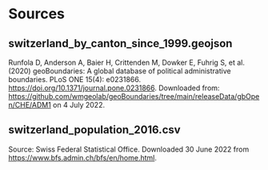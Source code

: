 # Sources

## switzerland_by_canton_since_1999.geojson
Runfola D, Anderson A, Baier H, Crittenden M, Dowker E, Fuhrig S, et al. (2020) 
geoBoundaries: A global database of political administrative boundaries. 
PLoS ONE 15(4): e0231866. https://doi.org/10.1371/journal.pone.0231866.
Downloaded from: https://github.com/wmgeolab/geoBoundaries/tree/main/releaseData/gbOpen/CHE/ADM1 on 4 July 2022.

## switzerland_population_2016.csv
Source: Swiss Federal Statistical Office. Downloaded 30 June 2022 from https://www.bfs.admin.ch/bfs/en/home.html.




